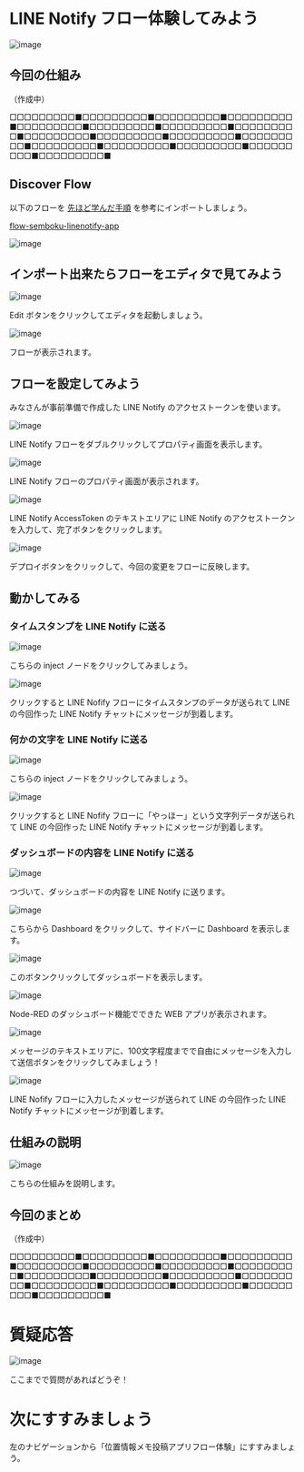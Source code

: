 # LINE Notify フロー体験してみよう

![image](https://i.gyazo.com/2fe8f1e2d461451f6b5212996272c3ee.jpg)

## 今回の仕組み

（作成中）

□□□□□□□□□■□□□□□□□□□■□□□□□□□□□■□□□□□□□□□■□□□□□□□□□■□□□□□□□□□■□□□□□□□□□■□□□□□□□□□■□□□□□□□□□■□□□□□□□□□■□□□□□□□□□■□□□□□□□□□■□□□□□□□□□■□□□□□□□□□■□□□□□□□□□■□□□□□□□□□■□□□□□□□□□■

## Discover Flow

以下のフローを [先ほど学んだ手順](04-00-discover-flow.md) を参考にインポートしましょう。

[flow-semboku-linenotify-app](https://enebular.com/discover/flow/6c483a2c-80d7-472e-9330-7df30f109f73)

![image](https://i.gyazo.com/c9ea8432185179645a15d4eda21334a3.png)

## インポート出来たらフローをエディタで見てみよう

![image](https://i.gyazo.com/040208eb0965169117e7170adbc0d169.png)

Edit ボタンをクリックしてエディタを起動しましょう。

![image](https://i.gyazo.com/32e8986a067b70c373380c7f0bf06581.png)

フローが表示されます。

## フローを設定してみよう

みなさんが事前準備で作成した LINE Notify のアクセストークンを使います。

![image](https://i.gyazo.com/9a770a5bb1d80613ba78d13c250cfb70.png)

LINE Notify フローをダブルクリックしてプロパティ画面を表示します。

![image](https://i.gyazo.com/c7abb2032c8f52b172a9e71f9bc348f6.png)

LINE Notify フローのプロパティ画面が表示されます。

![image](https://i.gyazo.com/6fb6268c14f75b900992d808fd56c6db.png)

LINE Notify AccessToken のテキストエリアに LINE Notify のアクセストークンを入力して、完了ボタンをクリックします。

![image](https://i.gyazo.com/bba94631fb00ffb9f83804e5fff9cf99.png)

デプロイボタンをクリックして、今回の変更をフローに反映します。

## 動かしてみる

### タイムスタンプを LINE Notify に送る

![image](https://i.gyazo.com/137253b911a4841f593b8ba255174a7b.png)

こちらの inject ノードをクリックしてみましょう。

![image](https://i.gyazo.com/186ca6eac43a3e36cade24e1137d6b04.png)

クリックすると LINE Nofify フローにタイムスタンプのデータが送られて LINE の今回作った LINE Notify チャットにメッセージが到着します。

### 何かの文字を LINE Notify に送る

![image](https://i.gyazo.com/047a00d0f57e16df4ad440ae67c0c296.png)

こちらの inject ノードをクリックしてみましょう。

![image](https://i.gyazo.com/76651e3b50e8576dfe3aa85168d2d4fb.png)

クリックすると LINE Nofify フローに「やっほー」という文字列データが送られて LINE の今回作った LINE Notify チャットにメッセージが到着します。

### ダッシュボードの内容を LINE Notify に送る

![image](https://i.gyazo.com/b8450500d48c3cd5ac0995cb9faec543.png)

つづいて、ダッシュボードの内容を LINE Notify に送ります。

![image](https://i.gyazo.com/5901df29d86de6fb53e7b06a2acbc8c7.png)

こちらから Dashboard をクリックして、サイドバーに Dashboard を表示します。

![image](https://i.gyazo.com/e37aaf7d2a036831de128b2b1c189642.png)

このボタンクリックしてダッシュボードを表示します。

![image](https://i.gyazo.com/34774ae2a7b3e2c86e44c98e7fbd93ea.png)

Node-RED のダッシュボード機能でできた WEB アプリが表示されます。

![image](https://i.gyazo.com/ed2e7f058f3c5f23dfef14eadd702f3f.png)

メッセージのテキストエリアに、100文字程度までで自由にメッセージを入力して送信ボタンをクリックしてみましょう！

![image](https://i.gyazo.com/1ac48b18d79a5bb34242985d01395928.png)

LINE Nofify フローに入力したメッセージが送られて LINE の今回作った LINE Notify チャットにメッセージが到着します。

## 仕組みの説明

![image](https://i.gyazo.com/32e8986a067b70c373380c7f0bf06581.png)

こちらの仕組みを説明します。

## 今回のまとめ

（作成中）

□□□□□□□□□■□□□□□□□□□■□□□□□□□□□■□□□□□□□□□■□□□□□□□□□■□□□□□□□□□■□□□□□□□□□■□□□□□□□□□■□□□□□□□□□■□□□□□□□□□■□□□□□□□□□■□□□□□□□□□■□□□□□□□□□■□□□□□□□□□■□□□□□□□□□■□□□□□□□□□■□□□□□□□□□■

# 質疑応答

![image](https://i.gyazo.com/aba8ccd625e7320883851b71ebd0caf2.png)

ここまでで質問があればどうぞ！

# 次にすすみましょう

左のナビゲーションから「位置情報メモ投稿アプリフロー体験」にすすみましょう。

